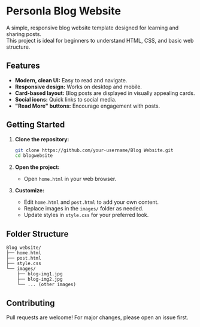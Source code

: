 # Personla Blog Website

A simple, responsive blog website template designed for learning and sharing posts.  
This project is ideal for beginners to understand HTML, CSS, and basic web structure.

## Features

- **Modern, clean UI:** Easy to read and navigate.
- **Responsive design:** Works on desktop and mobile.
- **Card-based layout:** Blog posts are displayed in visually appealing cards.
- **Social icons:** Quick links to social media.
- **"Read More" buttons:** Encourage engagement with posts.

## Getting Started

1. **Clone the repository:**
   ```sh
   git clone https://github.com/your-username/Blog Website.git
   cd blogwebsite
   ```

2. **Open the project:**
   - Open `home.html` in your web browser.

3. **Customize:**
   - Edit `home.html` and `post.html` to add your own content.
   - Replace images in the `images/` folder as needed.
   - Update styles in `style.css` for your preferred look.

## Folder Structure

```
Blog website/
├── home.html
├── post.html
├── style.css
└── images/
    ├── blog-img1.jpg
    ├── blog-img2.jpg
    └── ... (other images)
```

## Contributing

Pull requests are welcome! For major changes, please open an issue first.
